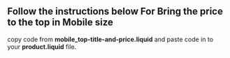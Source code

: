 ## Follow the instructions below For Bring the price to the top in Mobile size

copy code from <b>mobile_top-title-and-price.liquid</b> and paste code in to your <b>product.liquid</b> file.